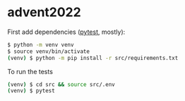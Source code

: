 # advent2022

First add dependencies ([pytest](https://docs.pytest.org/en/6.2.x/), mostly):

``` sh
$ python -m venv venv
$ source venv/bin/activate
(venv) $ python -m pip install -r src/requirements.txt
```

To run the tests

``` sh
(venv) $ cd src && source src/.env
(venv) $ pytest
```
